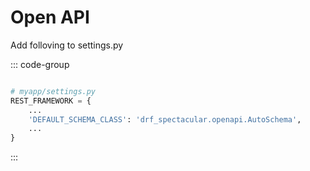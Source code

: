 # Open API

Add folloving to settings.py

::: code-group

```python [myapp/settings.py]

# myapp/settings.py
REST_FRAMEWORK = {
    ...
    'DEFAULT_SCHEMA_CLASS': 'drf_spectacular.openapi.AutoSchema',
    ...
}
```

:::